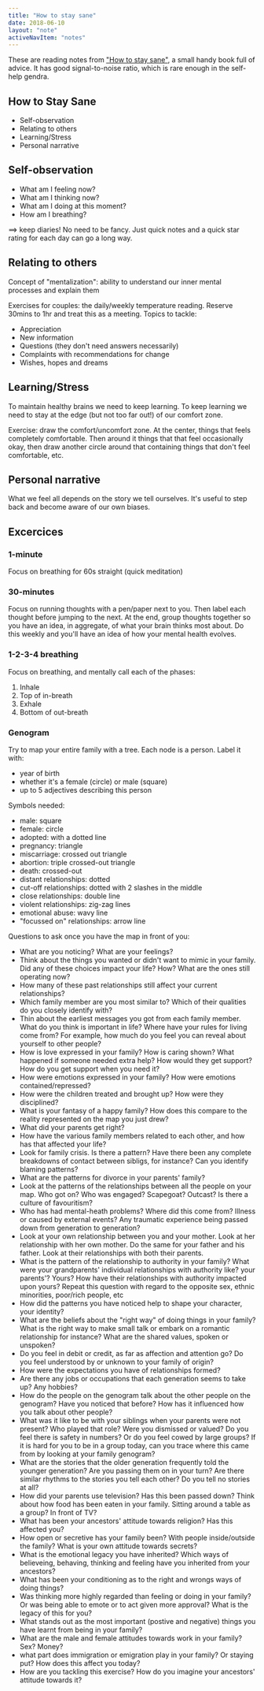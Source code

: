 ```yaml
---
title: "How to stay sane"
date: 2018-06-10
layout: "note"
activeNavItem: "notes"
---
```


These are reading notes from ["How to stay sane"](https://www.goodreads.com/book/show/14059029-how-to-stay-sane), a small handy book full of advice. It has good signal-to-noise ratio, which is rare enough in the self-help gendra.

## How to Stay Sane

* Self-observation
* Relating to others
* Learning/Stress
* Personal narrative

## Self-observation

* What am I feeling now?
* What am I thinking now?
* What am I doing at this moment?
* How am I breathing?

==> keep diaries! No need to be fancy. Just quick notes and a quick star rating for each day can go a long way.

## Relating to others

Concept of "mentalization": ability to understand our inner mental processes and explain them

Exercises for couples: the daily/weekly temperature reading. Reserve 30mins to 1hr and treat this as a meeting. Topics to tackle:

* Appreciation
* New information
* Questions (they don't need answers necessarily)
* Complaints with recommendations for change
* Wishes, hopes and dreams

## Learning/Stress
To maintain healthy brains we need to keep learning. To keep learning we need to stay at the edge (but not too far out!) of our comfort zone.

Exercise: draw the comfort/uncomfort zone. At the center, things that feels completely comfortable. Then around it things that that feel occasionally okay, then draw another circle around that containing things that don't feel comfortable, etc.

## Personal narrative

What we feel all depends on the story we tell ourselves. It's useful to step back and become aware of our own biases.

## Excercices

### 1-minute
Focus on breathing for 60s straight (quick meditation)

### 30-minutes
Focus on running thoughts with a pen/paper next to you. Then label each thought before jumping to the next. At the end, group thoughts together so you have an idea, in aggregate, of what your brain thinks most about. Do this weekly and you'll have an idea of how your mental health evolves.

### 1-2-3-4 breathing
Focus on breathing, and mentally call each of the phases:

1. Inhale
2. Top of in-breath
3. Exhale
4. Bottom of out-breath

### Genogram
Try to map your entire family with a tree. Each node is a person. Label it with:

* year of birth
* whether it's a female (circle) or male (square)
* up to 5 adjectives describing this person

Symbols needed:
* male: square
* female: circle
* adopted: with a dotted line
* pregnancy: triangle
* miscarriage: crossed out triangle
* abortion: triple crossed-out triangle
* death: crossed-out
* distant relationships: dotted
* cut-off relationships: dotted with 2 slashes in the middle
* close relationships: double line
* violent relationships: zig-zag lines
* emotional abuse: wavy line
* "focussed on" relationships: arrow line

Questions to ask once you have the map in front of you:

* What are you noticing? What are your feelings?
* Think about the things you wanted or didn't want to mimic in your family. Did any of these choices impact your life? How? What are the ones still operating now?
* How many of these past relationships still affect your current relationships?
* Which family member are you most similar to? Which of their qualities do you closely identify with?
* Thin about the earliest messages you got from each family member. What do you think is important in life? Where have your rules for living come from? For example, how much do you feel you can reveal about yourself to other people?
* How is love expressed in your family? How is caring shown? What happened if someone needed extra help? How would they get support? How do you get support when you need it?
* How were emotions expressed in your family? How were emotions contained/repressed?
* How were the children treated and brought up? How were they disciplined?
* What is your fantasy of a happy family? How does this compare to the reality represented on the map you just drew?
* What did your parents get right?
* How have the various family members related to each other, and how has that affected your life?
* Look for family crisis. Is there a pattern? Have there been any complete breakdowns of contact between sibligs, for instance? Can you identify blaming patterns?
* What are the patterns for divorce in your parents' family?
* Look at the patterns of the relationships between all the people on your map. Who got on? Who was engaged? Scapegoat? Outcast? Is there a culture of favouritism?
* Who has had mental-heath problems? Where did this come from? Illness or caused by external events? Any traumatic experience being passed down from generation to generation?
* Look at your own relationship between you and your mother. Look at her relationship with her own mother. Do the same for your father and his father. Look at their relationships with both their parents.
* What is the pattern of the relationship to authority in your family? What were your grandparents' individual relationships with authority like? your parents'? Yours? How have their relationships with authority impacted upon yours? Repeat this question with regard to the opposite sex, ethnic minorities, poor/rich people, etc
* How did the patterns you have noticed help to shape your character, your identity?
* What are the beliefs about the "right way" of doing things in your family? What is the right way to make small talk or embark on a romantic relationship for instance? What are the shared values, spoken or unspoken?
* Do you feel in debit or credit, as far as affection and attention go? Do you feel understood by or unknown to your family of origin?
* How were the expectations you have of relationships formed?
* Are there any jobs or occupations that each generation seems to take up? Any hobbies?
* How do the people on the genogram talk about the other people on the genogram? Have you noticed that before? How has it influenced how you talk about other people?
* What was it like to be with your siblings when your parents were not present? Who played that role? Were you dismissed or valued? Do you feel there is safety in numbers? Or do you feel cowed by large groups? If it is hard for you to be in a group today, can you trace where this came from by looking at your family genogram?
* What are the stories that the older generation frequently told the younger generation? Are you passing them on in your turn? Are there similar rhythms to the stories you tell each other? Do you tell no stories at all?
* How did your parents use television? Has this been passed down? Think about how food has been eaten in your family. Sitting around a table as a group? In front of TV?
* What has been your ancestors' attitude towards religion? Has this affected you?
* How open or secretive has your family been? With people inside/outside the family? What is your own attitude towards secrets?
* What is the emotional legacy you have inherited? Which ways of believeing, behaving, thinking and feeling have you inherited from your ancestors?
* What has been your conditioning as to the right and wrongs ways of doing things?
* Was thinking more highly regarded than feeling or doing in your family? Or was being able to emote or to act given more approval? What is the legacy of this for you?
* What stands out as the most important (postive and negative) things you have learnt from being in your family?
* What are the male and female attitudes towards work in your family? Sex? Money?
* what part does immigration or emigration play in your family? Or staying put? How does this affect you today?
* How are you tackling this exercise? How do you imagine your ancestors' attitude towards it?